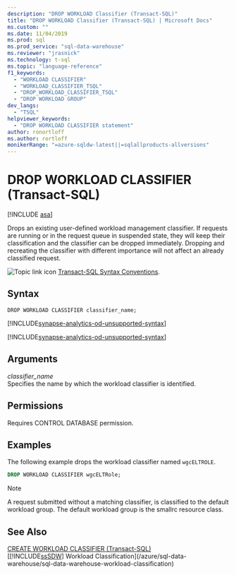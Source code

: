 ```yaml
---
description: "DROP WORKLOAD Classifier (Transact-SQL)"
title: "DROP WORKLOAD Classifier (Transact-SQL) | Microsoft Docs"
ms.custom: ""
ms.date: 11/04/2019
ms.prod: sql
ms.prod_service: "sql-data-warehouse"
ms.reviewer: "jrasnick"
ms.technology: t-sql
ms.topic: "language-reference"
f1_keywords: 
  - "WORKLOAD CLASSIFIER"
  - "WORKLOAD_CLASSIFIER_TSQL"
  - "DROP_WORKLOAD_CLASSIFIER_TSQL"
  - "DROP WORKLOAD GROUP"
dev_langs: 
  - "TSQL"
helpviewer_keywords: 
  - "DROP WORKLOAD CLASSIFIER statement"
author: ronortloff
ms.author: rortloff
monikerRange: "=azure-sqldw-latest||=sqlallproducts-allversions"
---
```

# DROP WORKLOAD CLASSIFIER (Transact-SQL)

[!INCLUDE [asa](../../includes/applies-to-version/asa.md)]

Drops an existing user-defined workload management classifier.  If requests are running or in the request queue in suspended state, they will keep their classification and the classifier can be dropped immediately. Dropping and recreating the classifier with different importance will not affect an already classified request.
  
![Topic link icon](../../database-engine/configure-windows/media/topic-link.gif "Topic link icon") [Transact-SQL Syntax Conventions](../../t-sql/language-elements/transact-sql-syntax-conventions-transact-sql.md).  
  
## Syntax  

```syntaxsql
DROP WORKLOAD CLASSIFIER classifier_name;
```
[!INCLUDE[synapse-analytics-od-unsupported-syntax](../../includes/synapse-analytics-od-unsupported-syntax.md)]

[!INCLUDE[synapse-analytics-od-unsupported-syntax](../../includes/synapse-analytics-od-unsupported-syntax.md)]

## Arguments

*classifier_name*  
Specifies the name by which the workload classifier is identified.
  
## Permissions

Requires CONTROL DATABASE permission.  
  
## Examples

The following example drops the workload classifier named `wgcELTROLE`.  

```sql
DROP WORKLOAD CLASSIFIER wgcELTRole;
```

> [!NOTE]
> A request submitted without a matching classifier, is classified to the default workload group.  The default workload group is the smallrc resource class.
  
## See Also

[CREATE WORKLOAD CLASSIFIER &#40;Transact-SQL&#41;](../../t-sql/statements/create-workload-classifier-transact-sql.md)</br>
[[!INCLUDE[ssSDW](../../includes/sssdwfull-md.md)] Workload Classification](/azure/sql-data-warehouse/sql-data-warehouse-workload-classification)
